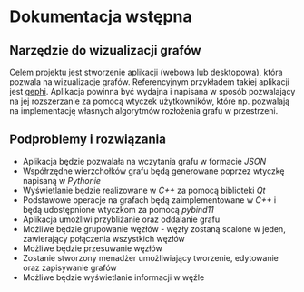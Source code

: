 # Dokumentacja wstępna
## Narzędzie do wizualizacji grafów
Celem projektu jest stworzenie aplikacji (webowa lub desktopowa), która pozwala na wizualizacje grafów. Referencyjnym przykładem takiej aplikacji jest [gephi](https://gephi.org). Aplikacja powinna być wydajna i napisana w sposób pozwalający na jej rozszerzanie za pomocą wtyczek użytkowników, które np. pozwalają na implementację własnych algorytmów rozłożenia grafu w przestrzeni.


## Podproblemy i rozwiązania
- Aplikacja będzie pozwalała na wczytania grafu w formacie *JSON*
- Współrzędne wierzchołków grafu będą generowane poprzez wtyczkę napisaną w *Pythonie*
- Wyświetlanie będzie realizowane w *C++* za pomocą biblioteki *Qt*
- Podstawowe operacje na grafach będą zaimplementowane w *C++* i będą udostępnione wtyczkom za pomocą *pybind11*
- Aplikacja umożliwi przybliżanie oraz oddalanie grafu
- Możliwe będzie grupowanie węzłów - węzły zostaną scalone w jeden, zawierający połączenia wszystkich węzłów
- Możliwe będzie przesuwanie węzłów
- Zostanie stworzony menadżer umożliwiający tworzenie, edytowanie oraz zapisywanie grafów
- Możliwe będzie wyświetlanie informacji w węźle